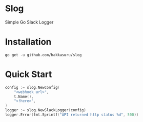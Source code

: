 # Slog
Simple Go Slack Logger

# Installation
```shell
go get -u github.com/hakkasuru/slog
```

# Quick Start
```go
config := slog.NewConfig(
    "<webhook url>",
    t.Name(),
    "<!here>",
)
logger := slog.NewSlackLogger(config)
logger.Error(fmt.Sprintf("API returned http status %d", 500))
```